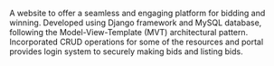 A website to offer  a seamless and engaging platform for bidding and winning.
Developed using Django framework and MySQL database, following the Model-View-Template (MVT) architectural pattern.
Incorporated CRUD operations for some of the resources and portal provides login system to securely making bids and listing bids.
